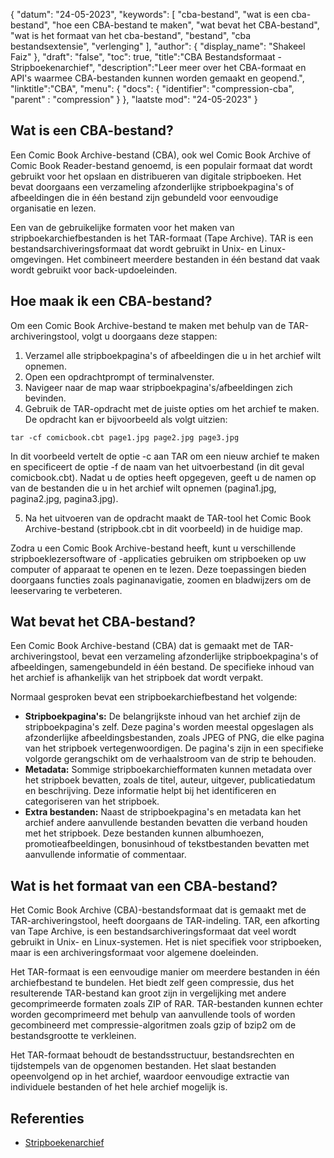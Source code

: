 {
"datum": "24-05-2023",
  "keywords": [
"cba-bestand",
"wat is een cba-bestand",
"hoe een CBA-bestand te maken",
"wat bevat het CBA-bestand",
"wat is het formaat van het cba-bestand",
"bestand",
"cba bestandsextensie",
"verlenging"
],
  "author": {
"display_name": "Shakeel Faiz"
},
"draft": "false",
"toc": true,
"title":"CBA Bestandsformaat - Stripboekenarchief",
  "description":"Leer meer over het CBA-formaat en API's waarmee CBA-bestanden kunnen worden gemaakt en geopend.",
"linktitle":"CBA",
  "menu": {
    "docs": {
      "identifier": "compression-cba",
"parent" : "compression"
}
},
"laatste mod": "24-05-2023"
}

## Wat is een CBA-bestand?

Een Comic Book Archive-bestand (CBA), ook wel Comic Book Archive of Comic Book Reader-bestand genoemd, is een populair formaat dat wordt gebruikt voor het opslaan en distribueren van digitale stripboeken. Het bevat doorgaans een verzameling afzonderlijke stripboekpagina's of afbeeldingen die in één bestand zijn gebundeld voor eenvoudige organisatie en lezen.

Een van de gebruikelijke formaten voor het maken van stripboekarchiefbestanden is het TAR-formaat (Tape Archive). TAR is een bestandsarchiveringsformaat dat wordt gebruikt in Unix- en Linux-omgevingen. Het combineert meerdere bestanden in één bestand dat vaak wordt gebruikt voor back-updoeleinden.

## Hoe maak ik een CBA-bestand?

Om een Comic Book Archive-bestand te maken met behulp van de TAR-archiveringstool, volgt u doorgaans deze stappen:

1. Verzamel alle stripboekpagina's of afbeeldingen die u in het archief wilt opnemen.
2. Open een opdrachtprompt of terminalvenster.
3. Navigeer naar de map waar stripboekpagina's/afbeeldingen zich bevinden.
4. Gebruik de TAR-opdracht met de juiste opties om het archief te maken. De opdracht kan er bijvoorbeeld als volgt uitzien:

```
tar -cf comicbook.cbt page1.jpg page2.jpg page3.jpg
```

In dit voorbeeld vertelt de optie -c aan TAR om een nieuw archief te maken en specificeert de optie -f de naam van het uitvoerbestand (in dit geval comicbook.cbt). Nadat u de opties heeft opgegeven, geeft u de namen op van de bestanden die u in het archief wilt opnemen (pagina1.jpg, pagina2.jpg, pagina3.jpg).

5. Na het uitvoeren van de opdracht maakt de TAR-tool het Comic Book Archive-bestand (stripbook.cbt in dit voorbeeld) in de huidige map.

Zodra u een Comic Book Archive-bestand heeft, kunt u verschillende stripboeklezersoftware of -applicaties gebruiken om stripboeken op uw computer of apparaat te openen en te lezen. Deze toepassingen bieden doorgaans functies zoals paginanavigatie, zoomen en bladwijzers om de leeservaring te verbeteren.

## Wat bevat het CBA-bestand?

Een Comic Book Archive-bestand (CBA) dat is gemaakt met de TAR-archiveringstool, bevat een verzameling afzonderlijke stripboekpagina's of afbeeldingen, samengebundeld in één bestand. De specifieke inhoud van het archief is afhankelijk van het stripboek dat wordt verpakt.

Normaal gesproken bevat een stripboekarchiefbestand het volgende:

- **Stripboekpagina's:** De belangrijkste inhoud van het archief zijn de stripboekpagina's zelf. Deze pagina's worden meestal opgeslagen als afzonderlijke afbeeldingsbestanden, zoals JPEG of PNG, die elke pagina van het stripboek vertegenwoordigen. De pagina's zijn in een specifieke volgorde gerangschikt om de verhaalstroom van de strip te behouden.
- **Metadata:** Sommige stripboekarchiefformaten kunnen metadata over het stripboek bevatten, zoals de titel, auteur, uitgever, publicatiedatum en beschrijving. Deze informatie helpt bij het identificeren en categoriseren van het stripboek.
- **Extra bestanden:** Naast de stripboekpagina's en metadata kan het archief andere aanvullende bestanden bevatten die verband houden met het stripboek. Deze bestanden kunnen albumhoezen, promotieafbeeldingen, bonusinhoud of tekstbestanden bevatten met aanvullende informatie of commentaar.

## Wat is het formaat van een CBA-bestand?

Het Comic Book Archive (CBA)-bestandsformaat dat is gemaakt met de TAR-archiveringstool, heeft doorgaans de TAR-indeling. TAR, een afkorting van Tape Archive, is een bestandsarchiveringsformaat dat veel wordt gebruikt in Unix- en Linux-systemen. Het is niet specifiek voor stripboeken, maar is een archiveringsformaat voor algemene doeleinden.

Het TAR-formaat is een eenvoudige manier om meerdere bestanden in één archiefbestand te bundelen. Het biedt zelf geen compressie, dus het resulterende TAR-bestand kan groot zijn in vergelijking met andere gecomprimeerde formaten zoals ZIP of RAR. TAR-bestanden kunnen echter worden gecomprimeerd met behulp van aanvullende tools of worden gecombineerd met compressie-algoritmen zoals gzip of bzip2 om de bestandsgrootte te verkleinen.

Het TAR-formaat behoudt de bestandsstructuur, bestandsrechten en tijdstempels van de opgenomen bestanden. Het slaat bestanden opeenvolgend op in het archief, waardoor eenvoudige extractie van individuele bestanden of het hele archief mogelijk is.

## Referenties
* [Stripboekenarchief](https://en.wikipedia.org/wiki/Comic_book_archive)

